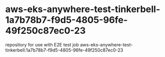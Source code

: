 # aws-eks-anywhere-test-tinkerbell-1a7b78b7-f9d5-4805-96fe-49f250c87ec0-23
repository for use with E2E test job aws-eks-anywhere-test-tinkerbell:1a7b78b7-f9d5-4805-96fe-49f250c87ec0-23
